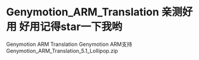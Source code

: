 # Genymotion_ARM_Translation 亲测好用 好用记得star一下我哟
Genymotion ARM Translation Genymotion ARM支持
Genymotion_ARM_Translation_5.1_Lollipop.zip

